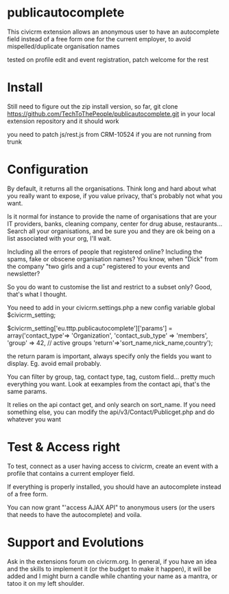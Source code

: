 publicautocomplete
==================

This civicrm extension allows an anonymous user to have an autocomplete field instead of a free form one for the current employer, to avoid mispelled/duplicate organisation names

tested on profile edit and event registration, patch welcome for the rest

Install
======

Still need to figure out the zip install version, so far, git clone https://github.com/TechToThePeople/publicautocomplete.git in your local extension repository and it should work

you need to patch js/rest.js from CRM-10524 if you are not running from trunk

Configuration
=============

By default, it returns all the organisations. 
Think long and hard about what you really want to expose, if you value privacy, that's probably not what you want.


Is it normal for instance to provide the name of organisations that are your IT providers, banks, cleaning company, center for drug abuse, restaurants... 
Search all your organisations, and be sure you and they are ok being on a list associated with your org, I'll wait.

Including all the errors of people that registered online? Including the spams, fake or obscene organisation names? You know, when "Dick" from the company "two girls and a cup" registered to your events and newsletter?

So you do want to customise the list and restrict to a subset only? Good, that's what I thought.

You need to add in your civicrm.settings.php a new config variable
 global $civicrm_setting;

$civicrm_setting['eu.tttp.publicautocomplete']['params'] = array('contact_type'=> 'Organization',
'contact_sub_type' => 'members',
'group' => 42, // active groups
'return'=>'sort_name,nick_name,country');

the return param is important, always specify only the fields you want to display. Eg. avoid email probably.

You can filter by group, tag, contact type, tag, custom field... pretty much everything you want. Look at eexamples from the contact api, that's the same params. 
 

It relies on the api contact get, and only search on sort_name. If you need something else, you can modify the api/v3/Contact/Publicget.php and do whatever you want

Test & Access right
===================

To test, connect as a user having access to civicrm, create an event with a profile that contains a current employer field.

If everything is properly installed, you should have an autocomplete instead of a free form. 

You can now grant "'access AJAX API" to anonymous users (or the users that needs to have the autocomplete) and voila.

Support and Evolutions
=====================
Ask in the extensions forum on civicrm.org. In general, if you have an idea and the skills to implement it (or the budget to make it happen), it will be added and I might burn a candle while chanting your name as a mantra, or tatoo it on my left shoulder.
